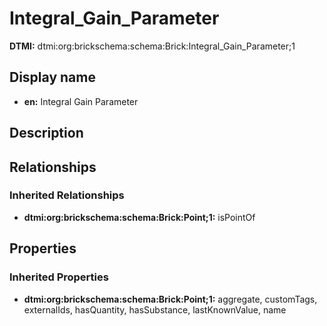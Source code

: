 # Integral_Gain_Parameter
**DTMI:** dtmi:org:brickschema:schema:Brick:Integral_Gain_Parameter;1
## Display name
- **en:** Integral Gain Parameter
## Description
## Relationships
### Inherited Relationships
* **dtmi:org:brickschema:schema:Brick:Point;1:** isPointOf
## Properties
### Inherited Properties
* **dtmi:org:brickschema:schema:Brick:Point;1:** aggregate, customTags, externalIds, hasQuantity, hasSubstance, lastKnownValue, name
